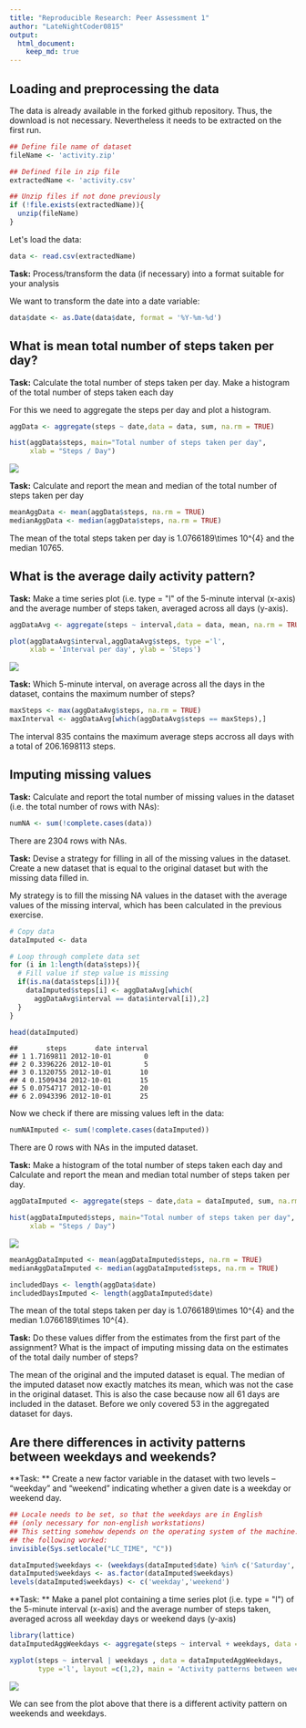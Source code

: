 ```yaml
---
title: "Reproducible Research: Peer Assessment 1"
author: "LateNightCoder0815"
output: 
  html_document:
    keep_md: true
---
```




## Loading and preprocessing the data
The data is already available in the forked github repository. Thus, the download is not necessary. Nevertheless it needs to be extracted on the first run.


```r
## Define file name of dataset
fileName <- 'activity.zip'

## Defined file in zip file
extractedName <- 'activity.csv'

## Unzip files if not done previously
if (!file.exists(extractedName)){
  unzip(fileName)
}
```

Let's load the data:


```r
data <- read.csv(extractedName)
```

**Task:** Process/transform the data (if necessary) into a format suitable for your analysis

We want to transform the date into a date variable:

```r
data$date <- as.Date(data$date, format = '%Y-%m-%d')
```

## What is mean total number of steps taken per day?

**Task:** Calculate the total number of steps taken per day. Make a histogram of the total number of steps taken each day

For this we need to aggregate the steps per day and plot a histogram.


```r
aggData <- aggregate(steps ~ date,data = data, sum, na.rm = TRUE)

hist(aggData$steps, main="Total number of steps taken per day", 
     xlab = "Steps / Day")
```

![](PA1_template_files/figure-html/unnamed-chunk-4-1.png)<!-- -->

**Task:** Calculate and report the mean and median of the total number of steps taken per day


```r
meanAggData <- mean(aggData$steps, na.rm = TRUE)
medianAggData <- median(aggData$steps, na.rm = TRUE)
```

The mean of the total steps taken per day is 1.0766189\times 10^{4} and the median 10765.

## What is the average daily activity pattern?

**Task:** Make a time series plot (i.e. type = "l" of the 5-minute interval (x-axis) and the average number of steps taken, averaged across all days (y-axis).


```r
aggDataAvg <- aggregate(steps ~ interval,data = data, mean, na.rm = TRUE)

plot(aggDataAvg$interval,aggDataAvg$steps, type ='l',
     xlab = 'Interval per day', ylab = 'Steps')
```

![](PA1_template_files/figure-html/unnamed-chunk-6-1.png)<!-- -->

**Task:** Which 5-minute interval, on average across all the days in the dataset, contains the maximum number of steps?


```r
maxSteps <- max(aggDataAvg$steps, na.rm = TRUE)
maxInterval <- aggDataAvg[which(aggDataAvg$steps == maxSteps),]
```

The interval 835 contains the maximum average steps accross all days with a total of 206.1698113 steps.


## Imputing missing values
**Task:** Calculate and report the total number of missing values in the dataset (i.e. the total number of rows with NAs):


```r
numNA <- sum(!complete.cases(data))
```

There are 2304 rows with NAs.

**Task:** Devise a strategy for filling in all of the missing values in the dataset. Create a new dataset that is equal to the original dataset but with the missing data filled in.

My strategy is to fill the missing NA values in the dataset with the average values of the missing interval, which has been calculated in the previous exercise.


```r
# Copy data
dataImputed <- data

# Loop through complete data set 
for (i in 1:length(data$steps)){
  # Fill value if step value is missing
  if(is.na(data$steps[i])){
    dataImputed$steps[i] <- aggDataAvg[which(
      aggDataAvg$interval == data$interval[i]),2]
  }
}

head(dataImputed)
```

```
##       steps       date interval
## 1 1.7169811 2012-10-01        0
## 2 0.3396226 2012-10-01        5
## 3 0.1320755 2012-10-01       10
## 4 0.1509434 2012-10-01       15
## 5 0.0754717 2012-10-01       20
## 6 2.0943396 2012-10-01       25
```

Now we check if there are missing values left in the data:


```r
numNAImputed <- sum(!complete.cases(dataImputed))
```

There are 0 rows with NAs in the imputed dataset.

**Task:** Make a histogram of the total number of steps taken each day and Calculate and report the mean and median total number of steps taken per day. 


```r
aggDataImputed <- aggregate(steps ~ date,data = dataImputed, sum, na.rm = TRUE)

hist(aggDataImputed$steps, main="Total number of steps taken per day", 
     xlab = "Steps / Day")
```

![](PA1_template_files/figure-html/unnamed-chunk-11-1.png)<!-- -->


```r
meanAggDataImputed <- mean(aggDataImputed$steps, na.rm = TRUE)
medianAggDataImputed <- median(aggDataImputed$steps, na.rm = TRUE)

includedDays <- length(aggData$date)
includedDaysImputed <- length(aggDataImputed$date)
```

The mean of the total steps taken per day is 1.0766189\times 10^{4} and the median 1.0766189\times 10^{4}.

**Task:** Do these values differ from the estimates from the first part of the assignment? What is the impact of imputing missing data on the estimates of the total daily number of steps?

The mean of the original and the imputed dataset is equal. The median of the imputed dataset now exactly matches its mean, which was not the case in the original dataset. This is also the case because now all 61 days are included in the dataset. Before we only covered 53 in the aggregated dataset for days.

## Are there differences in activity patterns between weekdays and weekends?

**Task: ** Create a new factor variable in the dataset with two levels – “weekday” and “weekend” indicating whether a given date is a weekday or weekend day.


```r
## Locale needs to be set, so that the weekdays are in English 
## (only necessary for non-english workstations)
## This setting somehow depends on the operating system of the machine. On my machine
## the following worked: 
invisible(Sys.setlocale("LC_TIME", "C"))

dataImputed$weekdays <- (weekdays(dataImputed$date) %in% c('Saturday', 'Sundays'))
dataImputed$weekdays <- as.factor(dataImputed$weekdays)
levels(dataImputed$weekdays) <- c('weekday','weekend')
```

**Task: ** Make a panel plot containing a time series plot (i.e. type = "l") of the 5-minute interval (x-axis) and the average number of steps taken, averaged across all weekday days or weekend days (y-axis)



```r
library(lattice)
dataImputedAggWeekdays <- aggregate(steps ~ interval + weekdays, data =dataImputed, mean)

xyplot(steps ~ interval | weekdays , data = dataImputedAggWeekdays, 
       type ='l', layout =c(1,2), main = 'Activity patterns between weekdays and weekends' )
```

![](PA1_template_files/figure-html/unnamed-chunk-14-1.png)<!-- -->

We can see from the plot above that there is a different activity pattern on weekends and weekdays.
